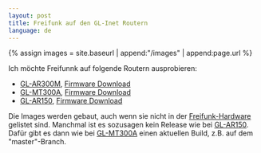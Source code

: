 ```yaml
---
layout: post
title: Freifunk auf den GL-Inet Routern
language: de
---
```


{% assign images = site.baseurl | append:"/images" | append:page.url %}

Ich möchte Freifunnk auf folgende Routern ausprobieren:
- [GL-AR300M][AR300M-home], [Firmware Download][AR300M-download]
- [GL-MT300A][MT300A-home], [Firmware Download][MT300A-download]
- [GL-AR150][AR150-home], [Firmware Download][AR150-download]

Die Images werden gebaut, auch wenn sie nicht in der
[Freifunk-Hardware][hardware] gelistet sind.
Manchmal ist es sozusagen kein Release wie bei [GL-AR150][AR150-download].
Dafür gibt es dann wie bei [GL-MT300A][MT300A-download] einen aktuellen Build,
z.B. auf dem "master"-Branch.

[AR300M-home]: https://www.gl-inet.com/ar300m/
[MT300A-home]: https://www.gl-inet.com/mt300a/
[AR150-home]: https://www.gl-inet.com/ar150/
[AR300M-download]: https://util.berlin.freifunk.net/hardware?name=gl-ar300m&complete=true
[MT300A-download]: https://util.berlin.freifunk.net/hardware?name=gl-mt300a&complete=true
[AR150-download]: https://util.berlin.freifunk.net/hardware?name=gl-ar150
[hardware]: https://wiki.freifunk.net/Berlin:Firmware#Unterst.C3.BCtzte_Hardware